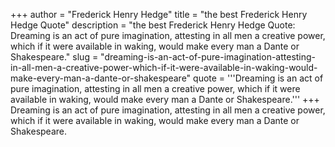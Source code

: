 +++
author = "Frederick Henry Hedge"
title = "the best Frederick Henry Hedge Quote"
description = "the best Frederick Henry Hedge Quote: Dreaming is an act of pure imagination, attesting in all men a creative power, which if it were available in waking, would make every man a Dante or Shakespeare."
slug = "dreaming-is-an-act-of-pure-imagination-attesting-in-all-men-a-creative-power-which-if-it-were-available-in-waking-would-make-every-man-a-dante-or-shakespeare"
quote = '''Dreaming is an act of pure imagination, attesting in all men a creative power, which if it were available in waking, would make every man a Dante or Shakespeare.'''
+++
Dreaming is an act of pure imagination, attesting in all men a creative power, which if it were available in waking, would make every man a Dante or Shakespeare.
